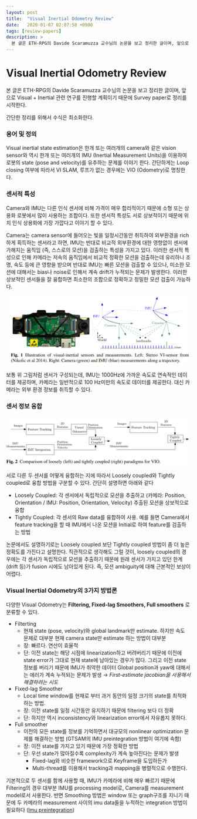 ```yaml
---
layout: post
title:  "Visual Inertial Odometry Review"
date:   2020-01-07 02:07:58 +0900
tags: [review-papers]
description: >
  본 글은 ETH-RPG의 Davide Scaramuzza 교수님의 논문을 보고 정리한 글이며, 앞으로 Visual + Inertial 관련 연구를 진행할 계획이기 때문에 Survey paper로 정리를 시작한다.
---
```


# Visual Inertial Odometry Review

본 글은 ETH-RPG의 Davide Scaramuzza 교수님의 논문을 보고 정리한 글이며, 앞으로 Visual + Inertial 관련 연구를 진행할 계획이기 때문에 Survey paper로 정리를 시작한다.

간단한 정리를 위해서 수식은 최소화한다.

### 용어 및 정의

Visual inertial state estimation은 한개 또는 여러개의 camera와 같은 vision sensor와 역시 한개 또는 여러개의 IMU (Inertial Measurement Units)을 이용하여 로봇의 state (pose and velocity)를 유추하는 문제를 이야기 한다.  간단하게는 Loop  closing 여부에 따라서 VI SLAM, 루프가  없는 경우에는 VIO (Odometry)로 명칭한다.

### 센서적 특성

Camera와 IMU는 다른 인식  센서에 비해 가격이 매우 합리적이기 때문에 소형 또는 상용화 로봇에서 많이 사용하는 조합이다. 또한 센서적 특성도 서로 상보적이기 때문에 위치 인식 상용화에 가장 가깝다고 이야기 할 수 있다.

Camera는 camera sensor에 들어오는 빛을 일정시간동안 취득하여 외부환경을 rich하게 획득하는 센서라고 하면, IMU는 반대로 비교적 외부환경에 대한 영향없이 센서에 가해지는 움직임 (즉, 스스로의 모션)을 검출하는 특성을 가지고 있다. 이러한 센서적 특성으로 인해 카메라는 저속의 움직임에서 비교적 정확한 모션을 검출하는데 유리하나 조명, 속도 등에 큰 영향을 받으며 반대로 IMU는 빠른 모션을 검출할 수 있으나, 미소한 모션에 대해서는 bias나 noise로 인해서 계속 drift가 누적되는 문제가 발생한다. 이러한 상보적인 센서들을 잘 융합하면 최소한의 조합으로 정확하고 정밀한 모션 검출이 가능하다.

![Visual%20Inertial%20Odometry/Untitled.png](2020-01-07-Visual_Inertial_Odometry/Untitled.png)

보통 위 그림처럼 센서가 구성되는데, IMU는 1000Hz에 가까운 속도로 연속적인 데이터를 제공하며, 카메라는 일반적으로 100 Hz미만의 속도로 데이터를 제공한다. 대신 카메라는 외부 환경 정보를 취득할 수 있다.



### 센서 정보 융합

![Visual%20Inertial%20Odometry/Untitled%201.png](2020-01-07-Visual_Inertial_Odometry/Untitled_1.png)

서로 다른 두 센서를 어떻게 융합하는 지에 따라서 Loosely coupled와 Tightly coupled로 융합 방법을 구분할 수 있다. 간단히 설명하면 아래와 같다

- Loosely Coupled: 각 센서에서 독립적으로 모션을 추출하고 (카메라: Position, Orientation / IMU: Position, Orientation, Velocity) 추출된 모션을 상보적으로 융합
- Tightly Coupled: 각 센서의 Raw data를 융합하여 사용. 예를 들면 Camera에서 feature tracking을 할 때 IMU에서 나온 모션을 Initial로 하여 feature를 검출하는 방법

논문에서도 설명하기로는 Loosely coupled 보단 Tightly coupled 방법이 좀 더 높은 정확도를 가진다고 설명한다. 직관적으로 생각해도 그럴 것이, loosely coupled의 경우에는 각 센서가 독립적으로 모션을 추출하기 때문에 원래 센서가 가지고 있던 한계 (drift 등)가 fusion 시에도 남아있게 된다. 즉, 모션 ambiguity에 대해 근본적인 보상이 어렵다.

### Visual Inertial Odometry의 3가지 방법론

다양한 Visual Odometry는 **Filtering, Fixed-lag Smoothers, Full smoothers** 로 분류할 수 있다.

- Filterting
    - 현재 state (pose,  velocity)와 global landmark만 estimate. 하지만 속도 문제로 대부분 현재 camera state만 estimate 하는 방법이 대부분
    - 장: 빠르다. 연산이 효율적
    - 단: 이전 state는 해당 시점에 linearization하고 버려버리기 때문에 이전에 state error가 그대로 현재 state에 남아있는 경우가 많다. 그리고 이전 state 정보를 버리기 때문에 IMU가 취약한 데이터 Global position과 yaw에 대해서는 에러가 계속 누적되는 문제가 발생 → *First-estimate jacobian을 사용해서 해결하려는 시도*
- Fixed-lag Smoother
    - Local time window를 현재로 부터 과거 동안의 일정 크기의 state를 최적화 하는 방법.
    - 장: 이전 state를 일정 시간동안 유지하기 때문에 filtering 보다 더 정확
    - 단: 하지만 역시 inconsistency와 linearization error에서 자유롭지 못하다.
- Full smoother
    - 이전의 모든 state를 정보를 기억하면서 대규모의 nonlinear optimization 문제를 해결하는 방법 (GTSAM의 IMU preintegration 방법이 여기에 속함)
    - 장: 이전 state를 가지고 있기 때문에 가장 정확한 방법
    - 단: 우선 state가 많아질수록 complexity가 계속 높아진다는 문제가 발생
      - Fixed-lag와 비슷한 framework으로 Keyframe을 도입하든가
      - Multi-thread를 이용해서 tracking과 mapping을 병렬적으로 수행한다.

기본적으로 두 센서를 함께 사용할 때, IMU가 카메라에 비해 매우 빠르기 때문에 Filtering의 경우 대부분 IMU를 processing model로, Camera를 measurement model로서 사용한다. 반면 Smoothing 방법은 window 또는 graph구조를 지니기 때문에 두 카메라의 measurement 사이의 imu data들을 누적하는 integration 방법이 필요하다 ([Imu preintegration](http://www.roboticsproceedings.org/rss11/p06.pdf))
